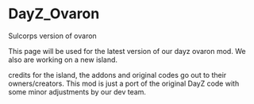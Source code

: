 DayZ_Ovaron
===========

Sulcorps version of ovaron

This page will be used for the latest version of our dayz ovaron mod.
We also are working on a new island.

credits for the island, the addons and original codes go out to their owners/creators.
This mod is just a port of the original DayZ code with some minor adjustments by our dev team.

